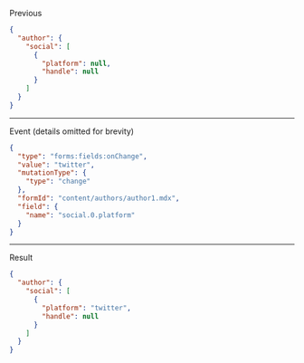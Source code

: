Previous
```json
{
  "author": {
    "social": [
      {
        "platform": null,
        "handle": null
      }
    ]
  }
}
```
---

Event (details omitted for brevity)
```json
{
  "type": "forms:fields:onChange",
  "value": "twitter",
  "mutationType": {
    "type": "change"
  },
  "formId": "content/authors/author1.mdx",
  "field": {
    "name": "social.0.platform"
  }
}
```
---

Result
```json
{
  "author": {
    "social": [
      {
        "platform": "twitter",
        "handle": null
      }
    ]
  }
}
```